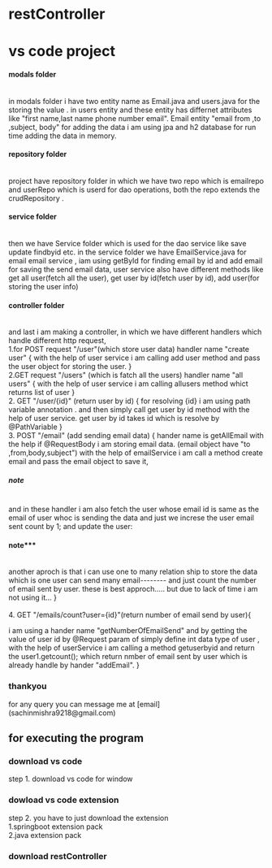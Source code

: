 # restController
<h1>vs code project</h1>

<h4> modals folder</h4> <br>
in modals  folder i have two entity name as Email.java and users.java for the storing the value .
in users entity and these entity has differnet attributes like "first name,last name phone number email".
Email entity  "email from ,to ,subject, body"
for adding the data i am using jpa and h2 database for run time adding the data in memory.


<h4> repository folder</h4> <br>
project have repository folder in which we have two repo which is emailrepo and userRepo which is userd for dao operations,
both the repo extends the crudRepository .
<h4> service folder</h4> <br>
 then we have Service folder which is used for the dao service like save update findbyid etc.
in the service folder we have EmailService.java for email email service , iam using getById for finding email by id and add email for saving the send email data,
user service also have different methods like 
 get all user(fetch all the user), get user by id(fetch user by id), add user(for storing the user info)
<h4> controller folder</h4> <br>
and last  i am making a controller, in which we have different handlers which handle different http request,<br>
1.for POST request "/user"(which store user data) handler name "create user"
{
     with the help of user service i am calling add user method and pass the user object for storing the user.   
} <br>
2.GET request "/users" (which is fatch all the users) handler name "all users"
{
    with the help of user service i am calling allusers method whict returns  list of user
}<br>
2. GET "/user/{id}" (return user by id)
{
   for resolving {id} i am using path variable annotation .
and then simply call get user by id method with the help of user service.
get user by id takes id which is resolve by @PathVariable
}<br>
3. POST "/email" (add sending email data)
{
   hander name is getAllEmail 
 with the help if @RequestBody i am storing email data. (email object have "to ,from,body,subject")
with the help of emailService i am call a method create email and pass the email object to save it,
<h5>note</h5> <br>
and in these handler i am also fetch the user whose  email id is same as the email of user whoc is sending the data and just we increse the user email sent count by 1;
and update the user:
<h4>note***</h4> <br>
another aproch is that  i can use one to many relation ship to store the data which is
one user can send many email-------- and just count the number of email sent by user.
these is best approch.....
but due to lack of time i am not using it...
}<br>
<br>
4. GET "/emails/count?user={id}"(return number of email send by user){

i am using a hander name "getNumberOfEmailSend" and by getting the value of user id by @Request param of simply define int data type of user
,
with the help of userService i am calling a method getuserbyid and return the user1.getcount(); which return nmber of email sent by user which is already handle by hander "addEmail".
}
<h3> thankyou</h3>
for any query you can message me at [email](sachinmishra9218@gmail.com)

<h2>for executing the program </h2>
<h3>download vs code</h3>
step 1. download vs code for window
<h3>dowload vs code extension</h3>
step 2. you have to just download the extension
<br>
1.springboot extension pack
<br>
2.java extension pack<br>
<h3>download restController</h3>


